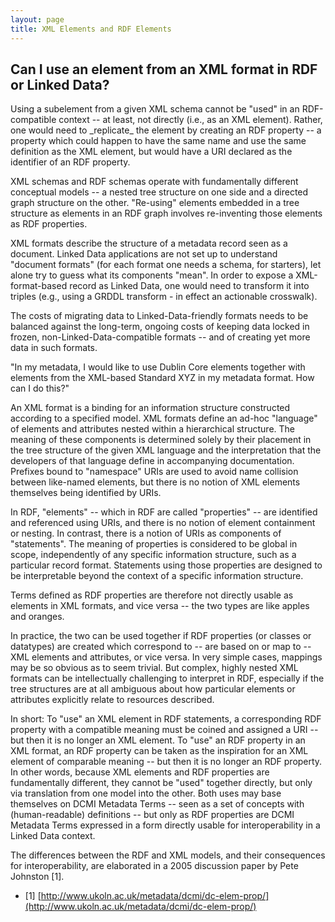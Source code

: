 ```yaml
---
layout: page
title: XML Elements and RDF Elements
---
```


## Can I use an element from an XML format in RDF or Linked Data? 

Using a subelement from a given XML schema cannot be "used" in an RDF-compatible context -- at least, not directly (i.e., as an XML element). Rather, one would need to \_replicate\_ the element by creating an RDF property -- a property which could happen to have the same name and use the same definition as the XML element, but would have a URI declared as the identifier of an RDF property.

XML schemas and RDF schemas operate with fundamentally different conceptual models -- a nested tree structure on one side and a directed graph structure on the other. "Re-using" elements embedded in a tree structure as elements in an RDF graph involves re-inventing those elements as RDF properties.

XML formats describe the structure of a metadata record seen as a document. Linked Data applications are not set up to understand "document formats" (for each format one needs a schema, for starters), let alone try to guess what its components "mean". In order to expose a XML-format-based record as Linked Data, one would need to transform it into triples (e.g., using a GRDDL transform - in effect an actionable crosswalk).

The costs of migrating data to Linked-Data-friendly formats needs to be balanced against the long-term, ongoing costs of keeping data locked in frozen, non-Linked-Data-compatible formats -- and of creating yet more data in such formats.

"In my metadata, I would like to use Dublin Core elements together with elements from the XML-based Standard XYZ in my metadata format. How can I do this?"

An XML format is a binding for an information structure constructed according to a specified model. XML formats define an ad-hoc "language" of elements and attributes nested within a hierarchical structure. The meaning of these components is determined solely by their placement in the tree structure of the given XML language and the interpretation that the developers of that language define in accompanying documentation. Prefixes bound to "namespace" URIs are used to avoid name collision between like-named elements, but there is no notion of XML elements themselves being identified by URIs.

In RDF, "elements" -- which in RDF are called "properties" -- are identified and referenced using URIs, and there is no notion of element containment or nesting. In contrast, there is a notion of URIs as components of "statements". The meaning of properties is considered to be global in scope, independently of any specific information structure, such as a particular record format. Statements using those properties are designed to be interpretable beyond the context of a specific information structure.

Terms defined as RDF properties are therefore not directly usable as elements in XML formats, and vice versa -- the two types are like apples and oranges.

In practice, the two can be used together if RDF properties (or classes or datatypes) are created which correspond to -- are based on or map to -- XML elements and attributes, or vice versa. In very simple cases, mappings may be so obvious as to seem trivial. But complex, highly nested XML formats can be intellectually challenging to interpret in RDF, especially if the tree structures are at all ambiguous about how particular elements or attributes explicitly relate to resources described.

In short: To "use" an XML element in RDF statements, a corresponding RDF property with a compatible meaning must be coined and assigned a URI -- but then it is no longer an XML element. To "use" an RDF property in an XML format, an RDF property can be taken as the inspiration for an XML element of comparable meaning -- but then it is no longer an RDF property. In other words, because XML elements and RDF properties are fundamentally different, they cannot be "used" together directly, but only via translation from one model into the other. Both uses may base themselves on DCMI Metadata Terms -- seen as a set of concepts with (human-readable) definitions -- but only as RDF properties are DCMI Metadata Terms expressed in a form directly usable for interoperability in a Linked Data context.

The differences between the RDF and XML models, and their consequences for interoperability, are elaborated in a 2005 discussion paper by Pete Johnston [1].

- [1] [http://www.ukoln.ac.uk/metadata/dcmi/dc-elem-prop/](http://www.ukoln.ac.uk/metadata/dcmi/dc-elem-prop/)

